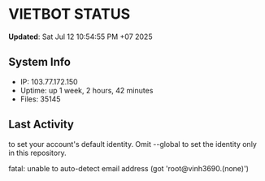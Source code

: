 # VIETBOT STATUS
**Updated**: Sat Jul 12 10:54:55 PM +07 2025

## System Info
- IP: 103.77.172.150
- Uptime: up 1 week, 2 hours, 42 minutes
- Files: 35145

## Last Activity

to set your account's default identity.
Omit --global to set the identity only in this repository.

fatal: unable to auto-detect email address (got 'root@vinh3690.(none)')
